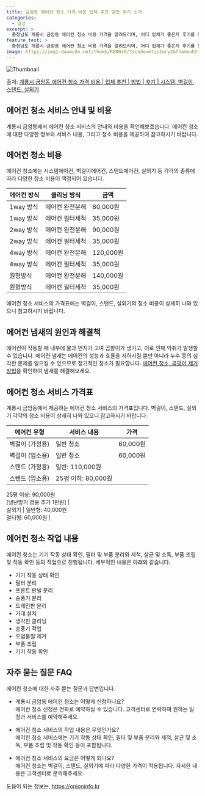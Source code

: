 ```yaml
---
title: 금암동 에어컨 청소 가격 비용 업체 추천 방법 후기 소개
categories:
  - 일상
excerpt: >
  충청남도 계룡시 금암동 에어컨 청소 비용 가격을 알려드리며, 어디 업체가 좋은지 후기를 통해 알아보겠습니다. 현재 글에서는 시스템, 벽걸이, 스탠드, 실외기 각각에 대해 청소 비용이 나와 있으니 참고하시면 되겠습니다. 에어컨 분해 청소 방법 보기 👈 클릭셀프 에어컨 청소 방법 보기👈 클릭계룡시 금암동 에어컨 청소 비용시스템에어컨 방식클리닝방식금액1way 방식에어컨 완전분해80,000원1way 방식에어컨 필터세척35,000원2way 방식에어컨 완전분해90,000원2way 방식에어컨 필터세척35,000원4way 방식에어컨 완전분해120,000원4way 방식에어컨 필터세척35,000원원형방식에어컨 완전분해140,000원원형방식에어컨 필터세척35,000원에어컨 청소 견적 샘플 보기 👈 클릭에어컨 냄새의 원인에어..
feature_text: >
  충청남도 계룡시 금암동 에어컨 청소 비용 가격을 알려드리며, 어디 업체가 좋은지 후기를 통해 알아보겠습니다. 현재 글에서는 시스템, 벽걸이, 스탠드, 실외기 각각에 대해 청소 비용이 나와 있으니 참고하시면 되겠습니다. 에어컨 분해 청소 방법 보기 👈 클릭셀프 에어컨 청소 방법 보기👈 클릭계룡시 금암동 에어컨 청소 비용시스템에어컨 방식클리닝방식금액1way 방식에어컨 완전분해80,000원1way 방식에어컨 필터세척35,000원2way 방식에어컨 완전분해90,000원2way 방식에어컨 필터세척35,000원4way 방식에어컨 완전분해120,000원4way 방식에어컨 필터세척35,000원원형방식에어컨 완전분해140,000원원형방식에어컨 필터세척35,000원에어컨 청소 견적 샘플 보기 👈 클릭에어컨 냄새의 원인에어..
image: https://img1.daumcdn.net/thumb/R800x0/?scode=mtistory2&fname=https%3A%2F%2Fblog.kakaocdn.net%2Fdn%2Fehf3bw%2FbtsHwBxVzcb%2FWJ451w63zjjXy0yVWJhIHK%2Fimg.webp
---
```


![Thumbnail](https://img1.daumcdn.net/thumb/R800x0/?scode=mtistory2&fname=https%3A%2F%2Fblog.kakaocdn.net%2Fdn%2Fehf3bw%2FbtsHwBxVzcb%2FWJ451w63zjjXy0yVWJhIHK%2Fimg.webp)

<p>출처: <a href="https://onioninfo.kr/entry/%EA%B3%84%EB%A3%A1%EC%8B%9C-%EA%B8%88%EC%95%94%EB%8F%99-%EC%97%90%EC%96%B4%EC%BB%A8-%EC%B2%AD%EC%86%8C-%EA%B0%80%EA%B2%A9-%EB%B9%84%EC%9A%A9-%EC%97%85%EC%B2%B4-%EC%B6%94%EC%B2%9C-%EB%B0%A9%EB%B2%95-%ED%9B%84%EA%B8%B0-%EC%8B%9C%EC%8A%A4%ED%85%9C-%EB%B2%BD%EA%B1%B8%EC%9D%B4-%EC%8A%A4%ED%83%A0%EB%93%9C-%EC%8B%A4%EC%99%B8%EA%B8%B0" rel="dofollow">계룡시 금암동 에어컨 청소 가격 비용 | 업체 추천 | 방법 | 후기 | 시스템, 벽걸이, 스탠드, 실외기</a> </p>

## 에어컨 청소 서비스 안내 및 비용

계룡시 금암동에서 에어컨 청소 서비스의 안내와 비용을 확인해보겠습니다. 에어컨 청소에 대한 다양한 정보와 서비스 내용, 그리고 청소 비용을
제공하여 참고하시기 바랍니다.

## 에어컨 청소 비용

에어컨 청소에는 시스템에어컨, 벽걸이에어컨, 스탠드에어컨, 실외기 등 각각의 종류에 따라 다양한 청소 비용이 책정되어 있습니다.

**에어컨 방식** | **클리닝 방식** | **금액**  
---|---|---  
1way 방식 | 에어컨 완전분해 | 80,000원  
1way 방식 | 에어컨 필터세척 | 35,000원  
2way 방식 | 에어컨 완전분해 | 90,000원  
2way 방식 | 에어컨 필터세척 | 35,000원  
4way 방식 | 에어컨 완전분해 | 120,000원  
4way 방식 | 에어컨 필터세척 | 35,000원  
원형방식 | 에어컨 완전분해 | 140,000원  
원형방식 | 에어컨 필터세척 | 35,000원  
  
에어컨 청소 서비스의 가격표에는 벽걸이, 스탠드, 실외기의 청소 비용이 상세히 나와 있으니 참고하시기 바랍니다.

## 에어컨 냄새의 원인과 해결책

에어컨이 작동할 때 내부에 물과 먼지가 고여 곰팡이가 생기고, 이로 인해 악취가 발생할 수 있습니다. 에어컨 냄새는 에어컨의 성능과 효율을
저하시킬 뿐만 아니라 누수 등의 심각한 문제를 일으킬 수 있으므로 정기적인 청소가 필요합니다. [에어컨 청소, 곰팡이 제거
방법](link1)을 확인하여 냄새를 해결해보세요.

## 에어컨 청소 서비스 가격표

계룡시 금암동에서 제공하는 에어컨 청소 서비스의 가격표입니다. 벽걸이, 스탠드, 실외기 각각의 청소 비용이 상세히 나와 있으니 참고하시기
바랍니다.

**에어컨 유형** | **서비스 내용** | **가격**  
---|---|---  
벽걸이 (가정용) | 일반 청소 | 60,000원  
벽걸이 (업소용) | 일반 청소 | 60,000원  
스탠드 (가정용) | 일반: 110,000원 |   
스탠드 (업소용) | 25평 이하: 80,000원  
25평 이상: 90,000원  
[냉난방기 겸용 추가 1만원] |   
실외기 | 일반형: 40,000원  
멀티형: 60,000원 |   
  
## 에어컨 청소 작업 내용

에어컨 청소는 기기 작동 상태 확인, 필터 및 부품 분리와 세척, 살균 및 소독, 부품 조립 및 작동 확인 등의 작업으로 진행됩니다.
세부적인 내용은 아래와 같습니다.

  * 기기 작동 상태 확인
  * 필터 분리
  * 프론트 판넬 분리
  * 송풍기 분리
  * 드레인판 분리
  * 가대 설치
  * 냉각핀 클리닝
  * 송풍기 작업
  * 오염물질 제거
  * 부품 조립
  * 기기 작동 확인

## 자주 묻는 질문 FAQ

에어컨 청소에 대한 자주 묻는 질문과 답변입니다.

  * 계룡시 금암동 에어컨 청소는 어떻게 신청하나요?  
에어컨 청소 신청은 전화로 예약하실 수 있습니다. 고객센터로 연락하여 원하는 일정과 서비스를 예약해주세요.

  * 에어컨 청소 서비스의 작업 내용은 무엇인가요?  
에어컨 청소 서비스에는 기기 작동 상태 확인, 필터 및 부품 분리와 세척, 살균 및 소독, 부품 조립 및 작동 확인 등이 포함됩니다.

  * 에어컨 청소 서비스의 요금은 어떻게 되나요?  
에어컨 청소는 벽걸이, 스탠드, 실외기에 따라 다양한 가격이 적용됩니다. 자세한 내용은 고객센터로 문의해주세요.



 

도움이 되는 정보는, <a href="https://onioninfo.kr" rel="dofollow">https://onioninfo.kr</a>


